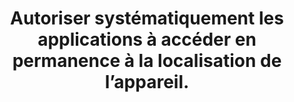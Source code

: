 ---
thematique: thematique-qP7AaYEirvtU1XIjwcSea
goodPractices:
- good-practice-x_5dTX9U-UpDh6YLU7d76
risks:
- Permettre à des applications d’enregistrer et de partager ma localisation à mon
  insu.
title: Autoriser systématiquement les applications à accéder en permanence à la localisation
  de l’appareil.
uuid: vulnerability-_U00xb6nlnjIpaO_-G3di
visibleInCms: true
---